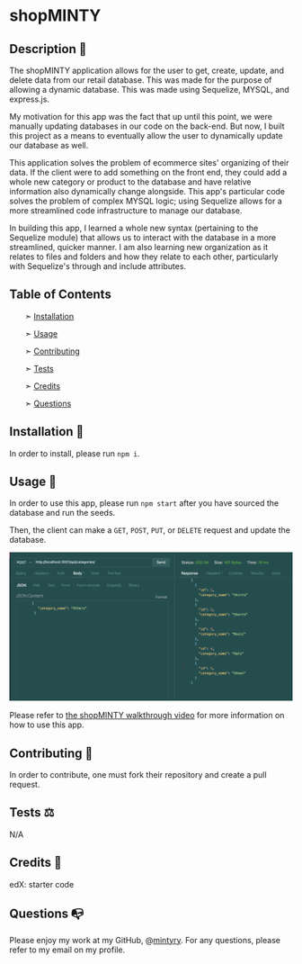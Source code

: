 
# shopMINTY




## Description 📰

The shopMINTY application allows for the user to get, create, update, and delete data from our retail database. This was made for the purpose of allowing a dynamic database. This was made using Sequelize, MYSQL, and express.js.  

My motivation for this app was the fact that up until this point, we were manually updating databases in our code on the back-end. But now, I built this project as a means to eventually allow the user to dynamically update our database as well.  

This application solves the problem of ecommerce sites' organizing of their data. If the client were to add something on the front end, they could add a whole new category or product to the database and have relative information also dynamically change alongside. This app's particular code solves the problem of complex MYSQL logic; using Sequelize allows for a more streamlined code infrastructure to manage our database.  

In building this app, I learned a whole new syntax (pertaining to the Sequelize module) that allows us to interact with the database in a more streamlined, quicker manner. I am also learning new organization as it relates to files and folders and how they relate to each other, particularly with Sequelize's through and include attributes.  


## Table of Contents

&nbsp;&nbsp;&nbsp;&nbsp;&nbsp;&nbsp; ➣ [Installation](#Installation)

&nbsp;&nbsp;&nbsp;&nbsp;&nbsp;&nbsp; ➣ [Usage](#Usage)


&nbsp;&nbsp;&nbsp;&nbsp;&nbsp;&nbsp; ➣ [Contributing](#Contributing)

&nbsp;&nbsp;&nbsp;&nbsp;&nbsp;&nbsp; ➣ [Tests](#Tests)

&nbsp;&nbsp;&nbsp;&nbsp;&nbsp;&nbsp; ➣ [Credits](#Credits)

&nbsp;&nbsp;&nbsp;&nbsp;&nbsp;&nbsp; ➣ [Questions](#Questions)


<a id="Installation"></a>
## Installation 🔌

In order to install, please run `npm i`.


<a id="Usage"></a>
## Usage 🧮

In order to use this app, please run `npm start` after you have sourced the database and run the seeds.

Then, the client can make a `GET`, `POST`, `PUT`, or `DELETE` request and update the database.

![This example demonstrates the client about to make a post request to add a new category to the database.](./assets/images/shopMINTYreq.png)  

Please refer to [the shopMINTY walkthrough video](https://watch.screencastify.com/v/kTCR5ZiSJ3yoQO9S5JAW) for more information on how to use this app.




<a id="Contributing"></a>
## Contributing 🍴

In order to contribute, one must fork their repository and create a pull request.


<a id="Tests"></a>
## Tests ⚖️

N/A


<a id="Credits"></a>
 ## Credits 🤝
  edX: starter code


<a id="Questions"></a>
## Questions 📭

Please enjoy my work at my GitHub, @[mintyry](https://github.com/mintyry).
For any questions, please refer to my email on my profile.

